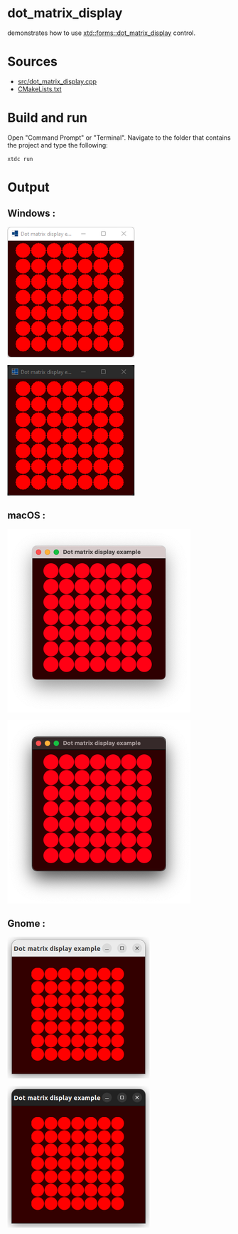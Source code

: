 # dot_matrix_display

demonstrates how to use [xtd::forms::dot_matrix_display](https://codedocs.xyz/gammasoft71/xtd/classxtd_1_1forms_1_1dot__matrix__display.html) control.

# Sources

* [src/dot_matrix_display.cpp](src/dot_matrix_display.cpp)
* [CMakeLists.txt](CMakeLists.txt)

# Build and run

Open "Command Prompt" or "Terminal". Navigate to the folder that contains the project and type the following:

```shell
xtdc run
```

# Output

## Windows :

![Screenshot](../../../../docs/pictures/examples/dot_matrix_display_w.png)

![Screenshot](../../../../docs/pictures/examples/dot_matrix_display_wd.png)

## macOS :

![Screenshot](../../../../docs/pictures/examples/dot_matrix_display_m.png)

![Screenshot](../../../../docs/pictures/examples/dot_matrix_display_md.png)

## Gnome :

![Screenshot](../../../../docs/pictures/examples/dot_matrix_display_g.png)

![Screenshot](../../../../docs/pictures/examples/dot_matrix_display_gd.png)
